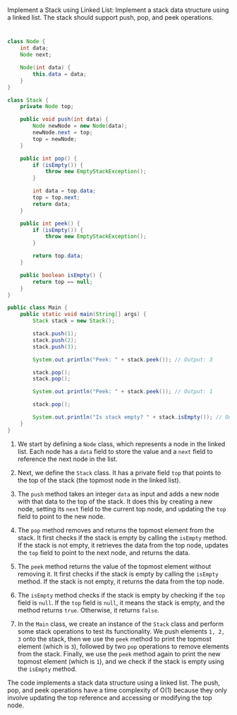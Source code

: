 #
Implement a Stack using Linked List: Implement a stack data structure using a linked list. The stack should support push, pop, and peek operations.
#

```java
class Node {
    int data;
    Node next;

    Node(int data) {
        this.data = data;
    }
}

class Stack {
    private Node top;

    public void push(int data) {
        Node newNode = new Node(data);
        newNode.next = top;
        top = newNode;
    }

    public int pop() {
        if (isEmpty()) {
            throw new EmptyStackException();
        }

        int data = top.data;
        top = top.next;
        return data;
    }

    public int peek() {
        if (isEmpty()) {
            throw new EmptyStackException();
        }

        return top.data;
    }

    public boolean isEmpty() {
        return top == null;
    }
}

public class Main {
    public static void main(String[] args) {
        Stack stack = new Stack();

        stack.push(1);
        stack.push(2);
        stack.push(3);

        System.out.println("Peek: " + stack.peek()); // Output: 3

        stack.pop();
        stack.pop();

        System.out.println("Peek: " + stack.peek()); // Output: 1

        stack.pop();

        System.out.println("Is stack empty? " + stack.isEmpty()); // Output: true
    }
}
```


1. We start by defining a `Node` class, which represents a node in the linked list. Each node has a `data` field to store the value and a `next` field to reference the next node in the list.

2. Next, we define the `Stack` class. It has a private field `top` that points to the top of the stack (the topmost node in the linked list).

3. The `push` method takes an integer `data` as input and adds a new node with that data to the top of the stack. It does this by creating a new node, setting its `next` field to the current top node, and updating the `top` field to point to the new node.

4. The `pop` method removes and returns the topmost element from the stack. It first checks if the stack is empty by calling the `isEmpty` method. If the stack is not empty, it retrieves the data from the top node, updates the `top` field to point to the next node, and returns the data.

5. The `peek` method returns the value of the topmost element without removing it. It first checks if the stack is empty by calling the `isEmpty` method. If the stack is not empty, it returns the data from the top node.

6. The `isEmpty` method checks if the stack is empty by checking if the `top` field is `null`. If the `top` field is `null`, it means the stack is empty, and the method returns `true`. Otherwise, it returns `false`.

7. In the `Main` class, we create an instance of the `Stack` class and perform some stack operations to test its functionality. We push elements `1, 2, 3` onto the stack, then we use the `peek` method to print the topmost element (which is `3`), followed by two `pop` operations to remove elements from the stack. Finally, we use the `peek` method again to print the new topmost element (which is `1`), and we check if the stack is empty using the `isEmpty` method.

The code implements a stack data structure using a linked list. The push, pop, and peek operations have a time complexity of O(1) because they only involve updating the top reference and accessing or modifying the top node.
